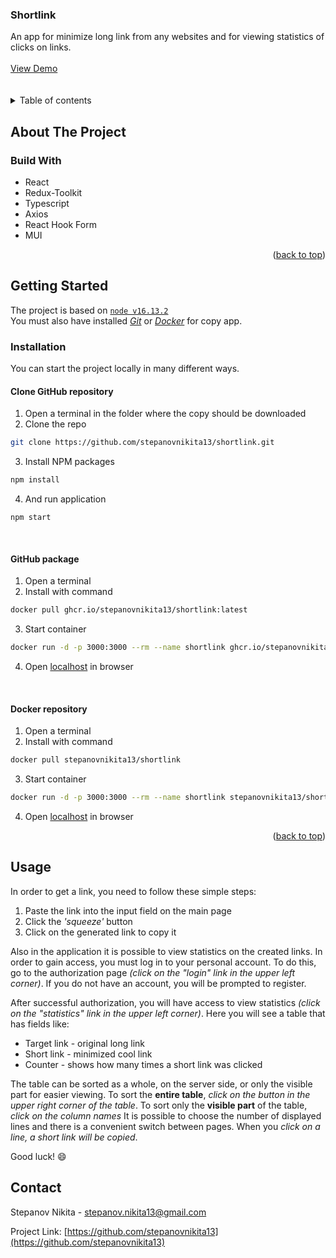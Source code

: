 <a name="readme-top"></a>
<div>
  <h3>Shortlink</h3>
  An app for minimize long link from any websites and for viewing statistics of clicks on links.
  <br />
  <br />
  <a href="https://stepanovnikita13.github.io/shortlink/">View Demo</a>
</div>
<br />
<br />

<details>
  <summary>Table of contents</summary>
  <ol>
    <li>
      <a href="#about-the-project">About The Project</a>
      <ul>
        <li><a href="#build-with">Build with</a></li>
      </ul>
    </li>
    <li>
      <a href="#getting-started">Getting Started</a>
      <ul>
        <li><a href="#usage">Installation</a></li>
        <ul>
           <li><a href="#github-repository">GitHub repository</a></li>
           <li><a href="#github-package">GitHub package</a></li>
           <li><a href="#docker">Docker repository</a></li>
        </ul>
      </ul>
    </li>
    <li><a href="#usage">Usage</a></li>
    <li><a href="#contact">Contact</a></li>
  </ol>
</details>

## About The Project

### Build With

<ul>
  <li>React</li>
  <li>Redux-Toolkit</li>
  <li>Typescript</li>
  <li>Axios</li>
  <li>React Hook Form</li>
  <li>MUI</li>
</ul>
<p align="right">(<a href="#readme-top">back to top</a>)</p>

## Getting Started

The project is based on <a href="https://nodejs.org/en/">`node v16.13.2`</a>\
You must also have installed 
<a href="https://git-scm.com/downloads" target="_blank" ><i>Git</i></a> or 
<a href="https://docs.docker.com/get-started/" target="_blank"><i>Docker</i></a> for copy app.

<!-- INSTALLATION -->
### Installation

You can start the project locally in many different ways.

<h4 name="github-repository">Clone GitHub repository</h4>

1. Open a terminal in the folder where the copy should be downloaded
2. Clone the repo
  ```sh
  git clone https://github.com/stepanovnikita13/shortlink.git
  ```
3. Install NPM packages
  ```sh
  npm install
  ```
4. And run application
  ```
  npm start
  ```

<br />
<h4 name="gitgub-package">GitHub package</h4>

1. Open a terminal
2. Install with command
  ```sh
  docker pull ghcr.io/stepanovnikita13/shortlink:latest
  ```
3. Start container
  ```sh
  docker run -d -p 3000:3000 --rm --name shortlink ghcr.io/stepanovnikita13/shortlink
  ```
4. Open <a href="http://localhost:3000" target="_blank">localhost</a> in browser

<br />
<h4 name="docker">Docker repository</h4>

1. Open a terminal
2. Install with command
  ```sh
  docker pull stepanovnikita13/shortlink
  ```
3. Start container
  ```sh
  docker run -d -p 3000:3000 --rm --name shortlink stepanovnikita13/shortlink
  ```
4. Open <a href="http://localhost:3000" target="_blank">localhost</a> in browser

<p align="right">(<a href="#readme-top">back to top</a>)</p>

<!-- USAGE -->
## Usage

In order to get a link, you need to follow these simple steps:
1. Paste the link into the input field on the main page
2. Click the _'squeeze'_ button
3. Click on the generated link to copy it

Also in the application it is possible to view statistics on the created links. In order to gain access, you must log in to your personal account. 
To do this, go to the authorization page _(сlick on the "login" link in the upper left corner)_. If you do not have an account, you will be prompted to register.

After successful authorization, you will have access to view statistics _(сlick on the "statistics" link in the upper left corner)_. Here you will see a table that has fields like:
<ul>
  <li>Target link - original long link</li>
  <li>Short link - minimized cool link</li>
  <li>Counter - shows how many times a short link was clicked</li>
</ul>

The table can be sorted as a whole, on the server side, or only the visible part for easier viewing. 
To sort the <b>entire table</b>, _click on the button in the upper right corner of the table_. 
To sort only the <b>visible part</b> of the table, _click on the column names_
It is possible to choose the number of displayed lines and there is a convenient switch between pages.
When you _click on a line, a short link will be copied_.

Good luck! :smile:


## Contact

Stepanov Nikita - stepanov.nikita13@gmail.com

Project Link: [https://github.com/stepanovnikita13](https://github.com/stepanovnikita13)
